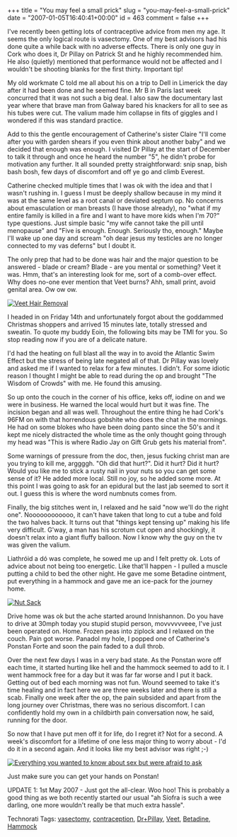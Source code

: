 +++
title = "You may feel a small prick"
slug = "you-may-feel-a-small-prick"
date = "2007-01-05T16:40:41+00:00"
id = 463
comment = false
+++

I've recently been getting lots of contraceptive advice from men my age. It seems the only logical route is vasectomy. One of my best advisors had his done quite a while back with no adverse effects.  There is only one guy in Cork who does it, Dr Pillay on Patrick St and he highly recommended him.  He also (quietly) mentioned that performance would not be affected and I wouldn't be shooting blanks for the first thirty. Important tip!

My old workmate C told me all about his on a trip to Dell in Limerick the day after it had been done and he seemed fine. Mr B in Paris last week concurred that it was not such a big deal. I also saw the documentary last year where that brave man from Galway bared his knackers for all to see as his tubes were cut. The valium made him collapse in fits of giggles and I wondered if this was standard practice.

Add to this the gentle encouragement of Catherine's sister Claire "I'll come after you with garden shears if you even think about another baby" and we decided that enough was enough. I visited Dr Pillay at the start of December to talk it through and once he heard the number "5", he didn't probe for motivation any further. It all sounded pretty straightforward: snip snap, bish bash bosh, few days of discomfort and off ye go and climb Everest.

Catherine checked multiple times that I was ok with the idea and that I wasn't rushing in. I guess I must be deeply shallow because in my mind it was at the same level as a root canal or deviated septum op. No concerns about emasculation or man breasts (I have those already), no "what if my entire family is killed in a fire and I want to have more kids when I'm 70?" type questions. Just simple basic "my wife cannot take the pill until menopause" and "Five is enough. Enough. Seriously tho, enough." Maybe I'll wake up one day and scream "oh dear jesus my testicles are no longer connected to my vas deferns" but I doubt it.

The only prep that had to be done was hair and the major question to be answered - blade or cream? Blade - are you mental or something? Veet it was. Hmm, that's an interesting look for me, sort of a comb-over effect. Why does no-one ever mention that Veet burns? Ahh, small print, avoid genital area. Ow ow ow.

[![Veet Hair Removal](http://farm1.static.flickr.com/132/346737789_4e3da73518_m.jpg)](http://www.flickr.com/photos/bandon1/346737789/ "Photo Sharing")

I headed in on Friday 14th and unfortunately forgot about the goddammed Christmas shoppers and arrived 15 minutes late, totally stressed and sweatin. To quote my buddy Eoin, the following bits may be TMI for you. So stop reading now if you are of a delicate nature.

I'd had the heating on full blast all the way in to avoid the Atlantic Swim Effect but the stress of being late negated all of that. Dr Pillay was lovely and asked me if I wanted to relax for a few minutes. I didn't. For some idiotic reason I thought I might be able to read during the op and brought "The Wisdom of Crowds" with me. He found this amusing.

So up onto the couch in the corner of his office, keks off, iodine on and we were in business. He warned the local would hurt but it was fine. The incision began and all was well. Throughout the entire thing he had Cork's 96FM on with that horrendous gobshite who does the chat in the mornings. He had on some blokes who have been doing panto since the 50's and it kept me nicely distracted the whole time as the only thought going through my head was "This is where Radio Jay on Gift Grub gets his material from".

Some warnings of pressure from the doc, then, jesus fucking christ man are you trying to kill me, arggggh. "Oh did that hurt?". Did it hurt? Did it hurt? Would you like me to stick a rusty nail in your nuts so you can get some sense of it? He added more local. Still no joy, so he added some more. At this point I was going to ask for an epidural but the last jab seemed to sort it out. I guess this is where the word numbnuts comes from.

Finally, the big stitches went in, I relaxed and he said "now we'll do the right one". Noooooooooooo, it can't have taken that long to cut a tube and fold the two halves back. It turns out that "things kept tensing up" making his life very difficult. G'way, a man has his scrotum cut open and shockingly, it doesn't relax into a giant fluffy balloon. Now I know why the guy on the tv was given the valium.

Liathróid a dó was complete, he sowed me up and I felt pretty ok. Lots of advice about not being too energetic. Like that'll happen - I pulled a muscle putting a child to bed the other night. He gave me some Betadine ointment, put everything in a hammock and gave me an ice-pack for the journey home.

[![Nut Sack](http://farm1.static.flickr.com/133/346738487_ddbebf6eb3_m.jpg)](http://www.flickr.com/photos/bandon1/346738487/ "Photo Sharing")

Drive home was ok but the ache started around Innishannon. Do you have to drive at 30mph today you stupid stupid person, movvvvvveee, I've just been operated on. Home. Frozen peas into ziplock and I relaxed on the couch. Pain got worse. Panadol my hole, I popped one of Catherine's Ponstan Forte and soon the pain faded to a dull throb.

Over the next few days I was in a very bad state. As the Ponstan wore off each time, it started hurting like hell and the hammock seemed to add to it. I went hammock free for a day but it was far far worse and I put it back. Getting out of bed each morning was not fun. Wound seemed to take it's time healing and in fact here we are three weeks later and there is still a scab. Finally one week after the op, the pain subsided and apart from the long journey over Christmas, there was no serious discomfort. I can confidently hold my own in a childbirth pain conversation now, he said, running for the door.

So now that I have put men off it for life, do I regret it? Not for a second. A week's discomfort for a lifetime of one less major thing to worry about - I'd do it in a second again. And it looks like my best advisor was right ;-)

[![Everything you wanted to know about sex but were afraid to ask](http://farm1.static.flickr.com/146/346737491_47c4f0c9a3_m.jpg)](http://www.flickr.com/photos/bandon1/346737491/ "Photo Sharing")

Just make sure you can get your hands on Ponstan!

UPDATE 1: 1st May 2007 - Just got the all-clear. Woo hoo! This is probably a good thing as we both recently started our usual "ah Síofra is such a wee darling, one more wouldn't really be that much extra hassle".

<span class="technoratitag">Technorati Tags: [vasectomy](http://www.technorati.com/tags/vasectomy), [contraception](http://www.technorati.com/tags/contraception), [Dr+Pillay](http://www.technorati.com/tags/Dr+Pillay), [Veet](http://www.technorati.com/tags/Veet), [Betadine](http://www.technorati.com/tags/Betadine), [Hammock](http://www.technorati.com/tags/Hammock)</span>
